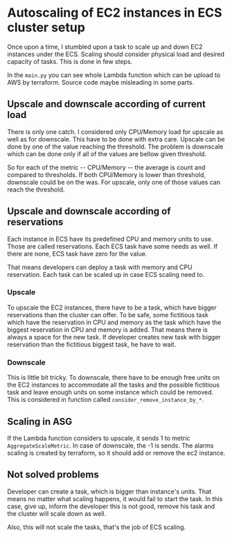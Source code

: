 # Autoscaling of EC2 instances in ECS cluster setup

Once upon a time, I stumbled upon a task to scale up and down EC2 instances under the ECS. Scaling should consider physical load and desired capacity of tasks. This is done in few steps.

In the `main.py` you can see whole Lambda function which can be upload to AWS by terraform. Source code maybe misleading in some parts.

## Upscale and downscale according of current load

There is only one catch. I considered only CPU/Memory load for upscale as well as for downscale. This have to be done with extra care. Upscale can be done by one of the value reaching the threshold. The problem is downscale which can be done only if all of the values are bellow given threshold.

So for each of the metric -- CPU/Memory -- the average is count and compared to thresholds. If both CPU/Memory is lower than threshold, downscale could be on the was. For upscale, only one of those values can reach the threshold.

## Upscale and downscale according of reservations

Each instance in ECS have its predefined CPU and memory units to use. Those are called reservations. Each ECS task have some needs as well. If there are none, ECS task have zero for the value.

That means developers can deploy a task with memory and CPU reservation. Each task can be scaled up in case ECS scaling need to.

### Upscale

To upscale the EC2 instances, there have to be a task, which have bigger reservations than the cluster can offer. To be safe, some fictitious task which have the reservation in CPU and memory as the task which have the biggest reservation in CPU and memory is added. That means there is always a space for the new task. If developer creates new task with bigger reservation than the fictitious biggest task, he have to wait.

### Downscale

This is little bit tricky. To downscale, there have to be enough free units on the EC2 instances to accommodate all the tasks and the possible fictitious task and leave enough units on some instance which could be removed. This is considered in function called `consider_remove_instance_by_*`. 

## Scaling in ASG

If the Lambda function considers to upscale, it sends 1 to metric `AggregateScaleMetric`. In case of downscale, the -1 is sends. The alarms scaling is created by terraform, so it should add or remove the ec2 instance.

## Not solved problems

Developer can create a task, which is bigger than instance's units. That means no matter what scaling happens, it would fail to start the task. In this case, give up, inform the developer this is not good, remove his task and the cluster will scale down as well.

Also, this will not scale the tasks, that's the job of ECS scaling.